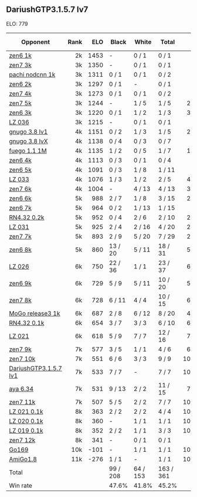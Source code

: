 ## DariushGTP3.1.5.7 lv7 ##

ELO: 779

Opponent | Rank | ELO | Black | White | Total | Win rate
---------|-----:|----:|-------|-------|-------|-------:
[zen6 1k](zen6%201k.md) | 2k | 1453 | - | 0 / 1 | 0 / 1 | 0.0%
[zen7 3k](zen7%203k.md) | 3k | 1350 | - | 0 / 1 | 0 / 1 | 0.0%
[pachi nodcnn 1k](pachi%20nodcnn%201k.md) | 3k | 1311 | 0 / 1 | 0 / 1 | 0 / 2 | 0.0%
[zen6 2k](zen6%202k.md) | 3k | 1297 | 0 / 1 | - | 0 / 1 | 0.0%
[zen7 4k](zen7%204k.md) | 3k | 1273 | 0 / 1 | 0 / 1 | 0 / 2 | 0.0%
[zen7 5k](zen7%205k.md) | 3k | 1244 | - | 1 / 5 | 1 / 5 | 20.0%
[zen6 3k](zen6%203k.md) | 3k | 1220 | 0 / 1 | 1 / 2 | 1 / 3 | 33.3%
[LZ 036](LZ%20036.md) | 3k | 1215 | - | 0 / 1 | 0 / 1 | 0.0%
[gnugo 3.8 lv1](gnugo%203.8%20lv1.md) | 4k | 1151 | 0 / 2 | 1 / 3 | 1 / 5 | 20.0%
[gnugo 3.8 lvX](gnugo%203.8%20lvX.md) | 4k | 1138 | 0 / 4 | 0 / 3 | 0 / 7 | 0.0%
[fuego 1.1 1M](fuego%201.1%201M.md) | 4k | 1135 | 1 / 2 | 0 / 5 | 1 / 7 | 14.3%
[zen6 4k](zen6%204k.md) | 4k | 1113 | 0 / 3 | 0 / 1 | 0 / 4 | 0.0%
[zen6 5k](zen6%205k.md) | 4k | 1091 | 0 / 3 | 1 / 8 | 1 / 11 | 9.1%
[LZ 033](LZ%20033.md) | 4k | 1076 | 1 / 3 | 1 / 2 | 2 / 5 | 40.0%
[zen7 6k](zen7%206k.md) | 4k | 1004 | - | 4 / 13 | 4 / 13 | 30.8%
[zen6 6k](zen6%206k.md) | 5k | 988 | 2 / 7 | 1 / 8 | 3 / 15 | 20.0%
[zen6 7k](zen6%207k.md) | 5k | 964 | 0 / 2 | 1 / 13 | 1 / 15 | 6.7%
[RN4.32 0.2k](RN4.32%200.2k.md) | 5k | 952 | 0 / 4 | 2 / 6 | 2 / 10 | 20.0%
[LZ 031](LZ%20031.md) | 5k | 925 | 2 / 4 | 2 / 16 | 4 / 20 | 20.0%
[zen7 7k](zen7%207k.md) | 5k | 893 | 2 / 9 | 5 / 20 | 7 / 29 | 24.1%
[zen6 8k](zen6%208k.md) | 5k | 860 | 13 / 20 | 5 / 11 | 18 / 31 | 58.1%
[LZ 026](LZ%20026.md) | 6k | 750 | 22 / 36 | 1 / 1 | 23 / 37 | 62.2%
[zen6 9k](zen6%209k.md) | 6k | 729 | 5 / 9 | 5 / 11 | 10 / 20 | 50.0%
[zen7 8k](zen7%208k.md) | 6k | 728 | 6 / 11 | 4 / 4 | 10 / 15 | 66.7%
[MoGo release3 1k](MoGo%20release3%201k.md) | 6k | 687 | 2 / 8 | 6 / 12 | 8 / 20 | 40.0%
[RN4.32 0.1k](RN4.32%200.1k.md) | 6k | 654 | 3 / 7 | 3 / 3 | 6 / 10 | 60.0%
[LZ 021](LZ%20021.md) | 6k | 618 | 5 / 9 | 7 / 7 | 12 / 16 | 75.0%
[zen7 9k](zen7%209k.md) | 7k | 577 | 3 / 5 | 1 / 1 | 4 / 6 | 66.7%
[zen7 10k](zen7%2010k.md) | 7k | 551 | 6 / 6 | 3 / 3 | 9 / 9 | 100.0%
[DariushGTP3.1.5.7 lv1](DariushGTP3.1.5.7%20lv1.md) | 7k | 533 | 7 / 7 | - | 7 / 7 | 100.0%
[aya 6.34](aya%206.34.md) | 7k | 531 | 9 / 13 | 2 / 2 | 11 / 15 | 73.3%
[zen7 11k](zen7%2011k.md) | 7k | 507 | 5 / 5 | 2 / 2 | 7 / 7 | 100.0%
[LZ 021 0.1k](LZ%20021%200.1k.md) | 8k | 363 | 2 / 2 | 2 / 2 | 4 / 4 | 100.0%
[LZ 020 0.1k](LZ%20020%200.1k.md) | 8k | 360 | - | 1 / 1 | 1 / 1 | 100.0%
[LZ 019 0.1k](LZ%20019%200.1k.md) | 8k | 352 | 2 / 2 | 1 / 1 | 3 / 3 | 100.0%
[zen7 12k](zen7%2012k.md) | 8k | 341 | - | 0 / 1 | 0 / 1 | 0.0%
[Go169](Go169.md) | 10k | -101 | - | 1 / 1 | 1 / 1 | 100.0%
[AmiGo1.8](AmiGo1.8.md) | 11k | -276 | 1 / 1 | - | 1 / 1 | 100.0%
Total | | | 99 / 208 | 64 / 153 | 163 / 361 | 
Win rate| | | 47.6% | 41.8% | 45.2% | 
